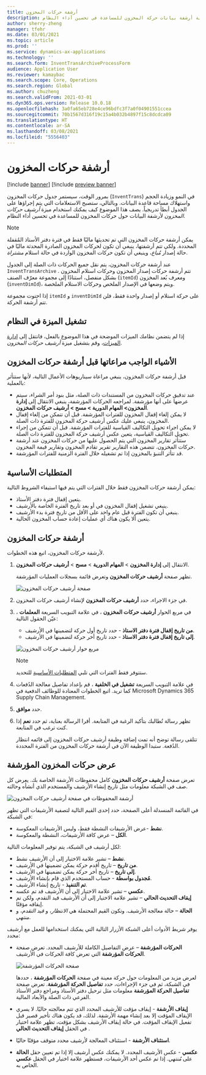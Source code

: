 ```yaml
---
title: أرشفة حركات المخزون
description: يوضح هذا الموضوع كيفية أرشفة بيانات حركة المخزون للمساعدة في تحسين أداء النظام.
author: sherry-zheng
manager: tfehr
ms.date: 03/01/2021
ms.topic: article
ms.prod: ''
ms.service: dynamics-ax-applications
ms.technology: ''
ms.search.form: InventTransArchiveProcessForm
audience: Application User
ms.reviewer: kamaybac
ms.search.scope: Core, Operations
ms.search.region: Global
ms.author: chuzheng
ms.search.validFrom: 2021-03-01
ms.dyn365.ops.version: Release 10.0.18
ms.openlocfilehash: 3a0fa65eb728e4ce96bdfc3f7a0f04901551ccea
ms.sourcegitcommit: 70b1567d316f19c15a4b032b4897f15c8dcdca09
ms.translationtype: HT
ms.contentlocale: ar-SA
ms.lasthandoff: 03/08/2021
ms.locfileid: "5556403"
---
```

# <a name="archive-inventory-transactions"></a>أرشفة حركات المخزون

[!include [banner](../../includes/banner.md)]
[!include [preview banner](../includes/preview-banner.md)]

بمرور الوقت، سيستمر جدول حركات المخزون (`InventTrans`) في النمو وزيادة الحجم واستهلاك مساحة قاعدة البيانات. وبالتالي، ستصبح الاستعلامات التي يتم إجراؤها على الجدول أبطأ تدريجياً. يصف هذا الموضوع كيف يمكنك استخدام ميزة *أرشيف حركات المخزون* لأرشفة البيانات حول حركات المخزون للمساعدة في تحسين أداء النظام.

> [!NOTE]
> يمكن أرشفة حركات المخزون التي تم تحديثها ماليًا فقط في فترة دفتر الأستاذ المُقفلة المحددة. ولكي تتم أرشفتها، ينبغي أن تكون لحركات المخزون الصادرة المحدثة ماليًا في حالة إصدار *مُباع*، وينبغي أن تكون حركات المخزون الواردة في حالة استلام *مشتراة*.

عند أرشفة حركات المخزون، يتم نقل جميع الحركات ذات الصلة إلى الجدول `InventTransArchive` . تتم أرشفة حركات إصدار المخزون وحركات استلام المخزون بشكل منفصل، استنادًا إلى مجموعة معرّف الصنف (`itemId`) ومعرف بُعد المخزون (`inventDimId`)، ويتم وضعها في الإصدار الملخص وحركات الاستلام الملخصة.

إذا احتوت مجموعة `itemId` و `inventDimId` على حركة استلام أو إصدار واحدة فقط، فلن تتم أرشفة الحركة.

## <a name="turn-on-the-feature-in-your-system"></a>تشغيل الميزة في النظام

إذا لم يتضمن نظامك الميزات الموضحة في هذا الموضوع بالفعل، فانتقل إلى [إدارة الميزات](../../fin-ops-core/fin-ops/get-started/feature-management/feature-management-overview.md)، وقم بتشغيل ميزة *أرشيف حركات المخزون*.

## <a name="things-to-consider-before-you-archive-inventory-transactions"></a>الأشياء الواجب مراعاتها قبل أرشفة حركات المخزون

قبل أرشفة حركات المخزون، ينبغي مراعاة سيناريوهات الأعمال التالية، لأنها ستتأثر بالعملية:

- عند تدقيق حركات المخزون من المستندات ذات الصلة، مثل بنود أمر الشراء، سيتم عرضها على أنها مؤرشفة. لمراجعه الحركات المؤرشفة، ينبغي الانتقال إلى **إدارة المخزون\> المهام الدورية \> مسح \> أرشيف حركات المخزون**.
- لا يمكن إلغاء إقفال المخزون للفترات المؤرشفة. قبل أن تتمكن من إلغاء إقفال المخزون، ينبغي عليك عكس أرشيف حركة المخزون للفترة ذات الصلة.
- لا يمكن اجراء تحويل التكاليف القياسية‬ للفترات المؤرشفة. قبل أن تتمكن من إجراء تحويل التكاليف القياسية، يتعين عكس أرشيف حركة المخزون للفترة ذات الصلة.
- ستتأثر تقارير المخزون التي يتم الحصول عليها من حركات المخزون عند أرشفة حركات المخزون. تتضمن هذه التقارير تقرير تقادم المخزون وتقارير قيمة المخزون.
- قد تتأثر التنبؤ بالمخزون إذا تم تشغيله خلال الفترة الزمنية للفترات المؤرشفة.

## <a name="prerequisites"></a>المتطلبات الأساسية

يمكن أرشفة حركات المخزون فقط خلال الفترات التي يتم فيها استيفاء الشروط التالية:

- يتعين إقفال فترة دفتر الأستاذ.
- ينبغي تشغيل إقفال المخزون في أو بعد تاريخ الفترة الخاصة بالأرشيف.
- ينبغي أن تكون الفترة قبل عام واحد على الأقل من تاريخ فترة بدء الأرشيف.
- يتعين ألا يكون هناك أي عمليات إعادة حساب المخزون الحالية.

## <a name="archive-inventory-transactions"></a>أرشفة حركات المخزون

لأرشفة حركات المخزون، اتبع هذه الخطوات.

1. الانتقال إلى **إدارة المخزون** \> **المهام الدورية** \> **مسح** \> **أرشيف حركات المخزون**.

    تظهر صفحة **أرشيف حركات المخزون** وتعرض قائمة بسجلات العمليات المؤرشفة.

    ![صفحة أرشيف حركات المخزون](media/archive-inventory-empty.png "صفحة أرشيف حركات المخزون")

1. في جزء الاجراء، حدد **أرشيف حركات المخزون** لإنشاء أرشيف حركات المخزون.
1. في مربع الحوار **أرشيف حركات المخزون** ، في علامة التبويب السريعة **المعلمات** ، عيّن الحقول التالية:

    - **من تاريخ إقفال فترة دفتر الاستاذ** - حدد تاريخ أول حركة لتضمينها في الأرشيف.
    - **إلى تاريخ إقفال فترة دفتر الاستاذ** - حدد تاريخ أخر حركة لتضمينها في الأرشيف.

    ![مربع حوار أرشيف حركات المخزون](media/archive-inventory-dates.png "مربع حوار أرشيف حركات المخزون")

    > [!NOTE]
    > ستتوفر فقط الفترات التي تلبي [المتطلبات الأساسية](#prerequisites) للتحديد.

1. في علامة التبويب السريعة **تشغيل في الخلفية** ، قم بإعداد تفاصيل معالجة الدُفعات كما تريد. اتبع الخطوات المعتادة للوظائف الدفعية في Microsoft Dynamics 365 Supply Chain Management.
1. حدد **موافق**.
1. تظهر رسالة تُطالبك بتأكيد الرغبة في المتابعة. أقرا الرسالة بعناية، ثم حدد **نعم** إذا كنت ترغب في المتابعة.

    تتلقى رسالة توضح أنه تمت إضافة وظيفة أرشيف حركات المخزون إلى قائمه انتظار الدُفعة. ستبدا الوظيفة الآن في أرشفة حركات المخزون من الفترة المحددة.

## <a name="view-archived-inventory-transactions"></a>عرض حركات المخزون المؤرشفة

تعرض صفحة **أرشيف حركات المخزون** كامل محفوظات الأرشفة الخاصة بك. يعرض كل صف في الشبكة معلومات مثل تاريخ إنشاء الأرشيف والمستخدم الذي أنشأه وحالته.

![أرشفة المحفوظات في صفحة أرشيف حركات المخزون](media/archive-inventory-full.png "أرشفة المحفوظات في صفحة أرشيف حركات المخزون")

في القائمة المنسدلة أعلى الصفحة، حدد إحدى القيم التالية لتصفية الأرشيفات التي تظهر في الشبكة:

- **نشط** -عرض الأرشيفات النشطة فقط، وليس الأرشيفات المعكوسة.
- **الكل** – عرض كافة الأرشيفات، النشطة والمعكوسة.

لكل أرشيف في الشبكة، يتم توفير المعلومات التالية:

- **نشط** – تشير علامة الاختيار إلى أن الأرشيف نشط.
- **من تاريخ** – تاريخ أقدم حركة يمكن تضمينها في الأرشيف.
- **إلى تاريخ** – تاريخ أخر حركة يمكن تضمينها في الأرشيف.
- **مُجدول بواسطة** - حساب المستخدم الذي قام بإنشاء الأرشيف.
- **تم التنفيذ** - تاريخ إنشاء الأرشيف.
- **عكسي** – تشير علامة الاختيار إلى أن الأرشيف قد تم عكسه.
- **إيقاف التحديث الحالي** – تشير علامة الاختيار إلى أن الأرشيف قيد التقدم، ولكن تم إيقافه مؤقتًا.
- **الحالة** – حالة معالجة الأرشيف. وتكون القيم المحتملة هي *الانتظار*، و *قيد التقدم*، و *منتهي*.

يوفر شريط الأدوات أعلى الشبكة الأزرار التالية التي يمكنك استخدامها للعمل مع أرشيف محدد:

- **الحركات المؤرشفة** – عرض التفاصيل الكاملة للأرشيف المحدد. تعرض صفحة **الحركات المؤرشفة** التي تعرض كافة الحركات في الأرشيف.

    ![صفحة الحركات المؤرشفة](media/archive-inventory-transactions.png "صفحة الحركات المؤرشفة")

    لعرض مزيد من المعلومات حول حركة معينة في صفحة **الحركات المؤرشفة** ، حددها في الشبكة، ثم في جزء الإجراءات، حدد **تفاصيل الحركة المؤرشفة**. تعرض صفحة **تفاصيل الحركة المؤرشفة** معلومات مثل ترحيل دفتر الأستاذ ومراجع دفتر الأستاذ الفرعي ذات الصلة والأبعاد المالية.

- **إيقاف الأرشفة** - إيقاف مؤقت للأرشيف المحدد الذي تتم معالجته حاليًا. لا يسري الإيقاف المؤقت إلا بعد إنشاء مهمة الأرشفة. لذلك، قد يكون هناك تأخير قصير قبل تفعيل الإيقاف المؤقت. في حالة إيقاف الأرشيف بشكل مؤقت، تظهر علامة اختيار في الحقل **إيقاف التحديث الحالي** .
- **استئناف الأرشفة** - استئناف المعالجة لأرشيف محدد متوقف مؤقتًا حاليًا.
- **عكسي** - عكس الأرشيف المحدد. لا يمكنك عكس أرشيف إلا إذا تم تعيين حقل **الحالة** على *مُنتهي*. إذا تم عكس أحد الأرشيفات، فستظهر علامة اختيار في الحقل **عكسي** الخاص به.
